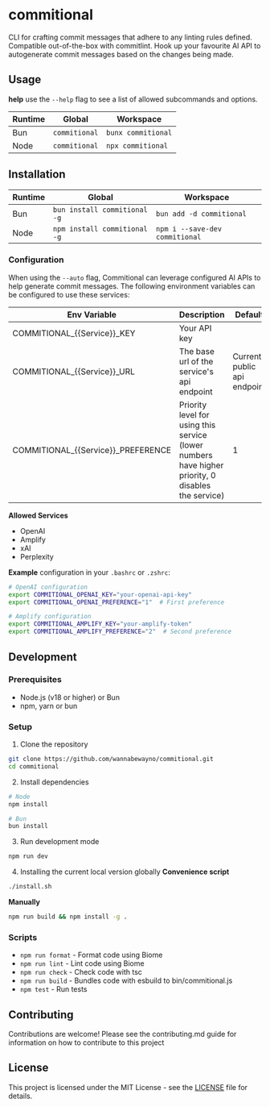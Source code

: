 # commitional
CLI for crafting commit messages that adhere to any linting rules defined.
Compatible out-of-the-box with commitlint.
Hook up your favourite AI API to autogenerate commit messages based on the changes being made.

## Usage
**help**
use the `--help` flag to see a list of allowed subcommands and options.

| Runtime       | Global                     | Workspace                   |
| ------------- | -------------------------- | --------------------------- |
| Bun           | `commitional`              | `bunx commitional`          |
| Node          | `commitional`              | `npx commitional`           |


## Installation
| Runtime       | Global                       | Workspace                            |
| ------------- | ---------------------------- | ------------------------------------ |
| Bun           | `bun install commitional -g` | `bun add -d commitional`             |
| Node          | `npm install commitional -g` | `npm i --save-dev commitional`       |

### Configuration

When using the `--auto` flag, Commitional can leverage configured AI APIs to help generate commit messages.
The following environment variables can be configured to use these services:

| Env Variable                       | Description                                                                                        | Default                        | 
| ---------------------------------- | -------------------------------------------------------------------------------------------------- | ------------------------------ |
| COMMITIONAL_{{Service}}_KEY        | Your API key                                                                                       |                                |
| COMMITIONAL_{{Service}}_URL        | The base url of the service's api endpoint                                                         | Current public api endpoint    |
| COMMITIONAL_{{Service}}_PREFERENCE | Priority level for using this service (lower numbers have higher priority, 0 disables the service) | 1                              |
 
**Allowed Services**
- OpenAI
- Amplify
- xAI
- Perplexity

**Example**
configuration in your `.bashrc` or `.zshrc`:

```bash
# OpenAI configuration
export COMMITIONAL_OPENAI_KEY="your-openai-api-key"
export COMMITIONAL_OPENAI_PREFERENCE="1"  # First preference

# Amplify configuration
export COMMITIONAL_AMPLIFY_KEY="your-amplify-token"
export COMMITIONAL_AMPLIFY_PREFERENCE="2"  # Second preference
```

## Development

### Prerequisites

- Node.js (v18 or higher) or Bun
- npm, yarn or bun

### Setup

1. Clone the repository
```bash
git clone https://github.com/wannabewayno/commitional.git
cd commitional
```

2. Install dependencies
```bash
# Node
npm install

# Bun
bun install
```

3. Run development mode
```bash
npm run dev
```

4. Installing the current local version globally
**Convenience script**
```bash
./install.sh
```
**Manually**
```bash
npm run build && npm install -g .
```

### Scripts
- `npm run format` - Format code using Biome
- `npm run lint` - Lint code using Biome
- `npm run check` - Check code with tsc
- `npm run build` - Bundles code with esbuild to bin/commitional.js
- `npm test` - Run tests

## Contributing

Contributions are welcome!
Please see the contributing.md guide for information on how to contribute to this project 

## License

This project is licensed under the MIT License - see the [LICENSE](LICENSE) file for details.